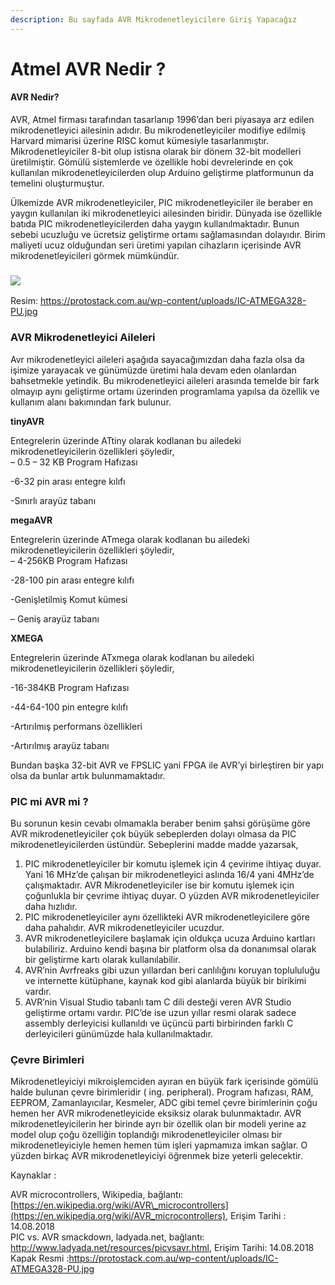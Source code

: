 ```yaml
---
description: Bu sayfada AVR Mikrodenetleyicilere Giriş Yapacağız
---
```


# Atmel AVR Nedir ?

#### AVR Nedir?

AVR, Atmel firması tarafından tasarlanıp 1996’dan beri piyasaya arz edilen mikrodenetleyici ailesinin adıdır. Bu mikrodenetleyiciler modifiye edilmiş Harvard mimarisi üzerine RISC komut kümesiyle tasarlanmıştır. Mikrodenetleyiciler 8-bit olup istisna olarak bir dönem 32-bit modelleri üretilmiştir. Gömülü sistemlerde ve özellikle hobi devrelerinde en çok kullanılan mikrodenetleyicilerden olup Arduino geliştirme platformunun da temelini oluşturmuştur.

Ülkemizde AVR mikrodenetleyiciler, PIC mikrodenetleyiciler ile beraber en yaygın kullanılan iki mikrodenetleyici ailesinden biridir. Dünyada ise özellikle batıda PIC mikrodenetleyicilerden daha yaygın kullanılmaktadır. Bunun sebebi ucuzluğu ve ücretsiz geliştirme ortamı sağlamasından dolayıdır. Birim maliyeti ucuz olduğundan seri üretimi yapılan cihazların içerisinde AVR mikrodenetleyicileri görmek mümkündür.

### ![](http://www.lojikprob.com/wp-content/uploads/2018/08/IC-ATMEGA328-PU-300x300.jpg)

Resim: https://protostack.com.au/wp-content/uploads/IC-ATMEGA328-PU.jpg

### 

### AVR Mikrodenetleyici Aileleri

Avr mikrodenetleyici aileleri aşağıda sayacağımızdan daha fazla olsa da işimize yarayacak ve günümüzde üretimi hala devam eden olanlardan bahsetmekle yetindik. Bu mikrodenetleyici aileleri arasında temelde bir fark olmayıp aynı geliştirme ortamı üzerinden programlama yapılsa da özellik ve kullanım alanı bakımından fark bulunur.

**tinyAVR**

Entegrelerin üzerinde ATtiny olarak kodlanan bu ailedeki mikrodenetleyicilerin özellikleri şöyledir,  
– 0.5 – 32 KB Program Hafızası

-6-32 pin arası entegre kılıfı

-Sınırlı arayüz tabanı

**megaAVR**

Entegrelerin üzerinde ATmega olarak kodlanan bu ailedeki mikrodenetleyicilerin özellikleri şöyledir,  
– 4-256KB Program Hafızası

-28-100 pin arası entegre kılıfı

-Genişletilmiş Komut kümesi

– Geniş arayüz tabanı

**XMEGA**

Entegrelerin üzerinde ATxmega olarak kodlanan bu ailedeki mikrodenetleyicilerin özellikleri şöyledir,

-16-384KB Program Hafızası

-44-64-100 pin entegre kılıfı

-Artırılmış performans özellikleri

-Artırılmış arayüz tabanı

Bundan başka 32-bit AVR ve FPSLIC yani FPGA ile AVR’yi birleştiren bir yapı olsa da bunlar artık bulunmamaktadır.

### PIC mi AVR mi ?

Bu sorunun kesin cevabı olmamakla beraber benim şahsi görüşüme göre AVR mikrodenetleyiciler çok büyük sebeplerden dolayı olmasa da PIC mikrodenetleyicilerden üstündür. Sebeplerini madde madde yazarsak,

1.  PIC mikrodenetleyiciler bir komutu işlemek için 4 çevirime ihtiyaç duyar. Yani 16 MHz’de çalışan bir mikrodenetleyici aslında 16/4 yani 4MHz’de çalışmaktadır. AVR Mikrodenetleyiciler ise bir komutu işlemek için çoğunlukla bir çevrime ihtiyaç duyar. O yüzden AVR mikrodenetleyiciler daha hızlıdır.
2. PIC mikrodenetleyiciler aynı özellikteki AVR mikrodenetleyicilere göre daha pahalıdır. AVR mikrodenetleyiciler ucuzdur.
3. AVR mikrodenetleyicilere başlamak için oldukça ucuza Arduino kartları bulabiliriz. Arduino kendi başına bir platform olsa da donanımsal olarak bir  geliştirme kartı olarak kullanılabilir.
4. AVR’nin Avrfreaks gibi uzun yıllardan beri canlılığını koruyan toplululuğu ve internette kütüphane, kaynak kod gibi alanlarda büyük bir birikimi vardır.
5. AVR’nin Visual Studio tabanlı tam C dili desteği veren AVR Studio geliştirme ortamı vardır. PIC’de ise uzun yıllar resmi olarak sadece assembly derleyicisi kullanıldı ve üçüncü parti birbirinden farklı C derleyicileri günümüzde hala kullanılmaktadır.

### Çevre Birimleri

Mikrodenetleyiciyi mikroişlemciden ayıran en büyük fark içerisinde gömülü halde bulunan çevre birimleridir \( ing. peripheral\).  Program hafızası, RAM, EEPROM, Zamanlayıcılar, Kesmeler, ADC gibi temel çevre birimlerinin çoğu hemen her AVR mikrodenetleyicide eksiksiz olarak bulunmaktadır. AVR mikrodenetleyicilerin her birinde ayrı bir özellik olan bir modeli yerine az model olup çoğu özelliğin toplandığı mikrodenetleyiciler olması bir mikrodenetleyiciyle hemen hemen tüm işleri yapmamıza imkan sağlar. O yüzden birkaç AVR mikrodenetleyiciyi öğrenmek bize yeterli gelecektir.

Kaynaklar :

AVR microcontrollers, Wikipedia, bağlantı: [https://en.wikipedia.org/wiki/AVR\_microcontrollers](https://en.wikipedia.org/wiki/AVR_microcontrollers), Erişim Tarihi : 14.08.2018  
PIC vs. AVR smackdown, ladyada.net, bağlantı:  http://www.ladyada.net/resources/picvsavr.html, Erişim Tarihi: 14.08.2018  
Kapak Resmi :https://protostack.com.au/wp-content/uploads/IC-ATMEGA328-PU.jpg

